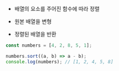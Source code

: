 - 배열의 요소를 주어진 함수에 따라 정렬

- 원본 배열을 변형

- 정렬된 배열을 반환

``` js
const numbers = [4, 2, 8, 5, 1];

numbers.sort((a, b) => a - b);
console.log(numbers); // [1, 2, 4, 5, 8]
```
